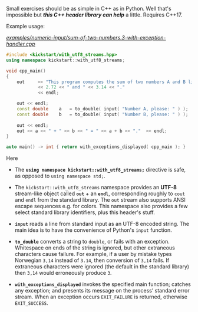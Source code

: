 Small exercises should be as simple in C++ as in Python. Well that's impossible but ***this C++ header library can help*** a little. Requires C++17.

Example usage:

[*examples/numeric-input/sum-of-two-numbers.3-with-exception-handler.cpp*](source/examples/numeric-input/sum-of-two-numbers.3-with-exception-handler.cpp)
~~~cpp
#include <kickstart/with_utf8_streams.hpp>
using namespace kickstart::with_utf8_streams;

void cpp_main()
{
    out     << "This program computes the sum of two numbers A and B like "
            << 2.72 << " and " << 3.14 << "."
            << endl;

    out << endl;
    const double    a   = to_double( input( "Number A, please: " ) );
    const double    b   = to_double( input( "Number B, please: " ) );
    
    out << endl;
    out << a << " + " << b << " = " << a + b << "."  << endl;
}

auto main() -> int { return with_exceptions_displayed( cpp_main ); }
~~~

Here

* The **`using namespace kickstart::with_utf8_streams;`** directive is safe, as opposed to `using namespace std;`.

* The `kickstart::with_utf8_streams` namespace provides an **UTF-8** stream-like object called **`out`** + an **`endl`**, corresponding roughly to `cout` and `endl` from the standard library. The `out` stream also supports ANSI escape sequences e.g. for colors. This namespace also provides a few select standard library identifiers, plus this header's stuff.

* **`input`** reads a line from standard input as an UTF-8 encoded string. The main idea is to have the convenience of Python's `input` function.

* **`to_double`** converts a string to `double`, or fails with an exception. Whitespace on ends of the string is ignored, but other extraneous characters cause failure. For example, if a user by mistake  types Norwegian `3,14` instead of `3.14`, then conversion of `3,14` fails. If extraneous characters were ignored (the default in the standard library) then `3,14` would erroneously produce `3`.

* **`with_exceptions_displayed`** invokes the specified main function; catches any exception; and presents its message on the process’ standard error stream.  When an exception occurs `EXIT_FAILURE` is returned, otherwise `EXIT_SUCCESS`.
